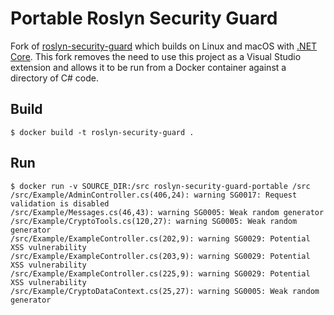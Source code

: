 # Portable Roslyn Security Guard

Fork of [roslyn-security-guard](https://github.com/dotnet-security-guard/roslyn-security-guard)
which builds on Linux and macOS with [.NET Core](https://docs.microsoft.com/en-us/dotnet/core/).
This fork removes the need to use this project as a Visual Studio extension and
allows it to be run from a Docker container against a directory of C# code.

## Build

```
$ docker build -t roslyn-security-guard .
```

## Run

```
$ docker run -v SOURCE_DIR:/src roslyn-security-guard-portable /src
/src/Example/AdminController.cs(406,24): warning SG0017: Request validation is disabled
/src/Example/Messages.cs(46,43): warning SG0005: Weak random generator
/src/Example/CryptoTools.cs(120,27): warning SG0005: Weak random generator
/src/Example/ExampleController.cs(202,9): warning SG0029: Potential XSS vulnerability
/src/Example/ExampleController.cs(203,9): warning SG0029: Potential XSS vulnerability
/src/Example/ExampleController.cs(225,9): warning SG0029: Potential XSS vulnerability
/src/Example/CryptoDataContext.cs(25,27): warning SG0005: Weak random generator
```

